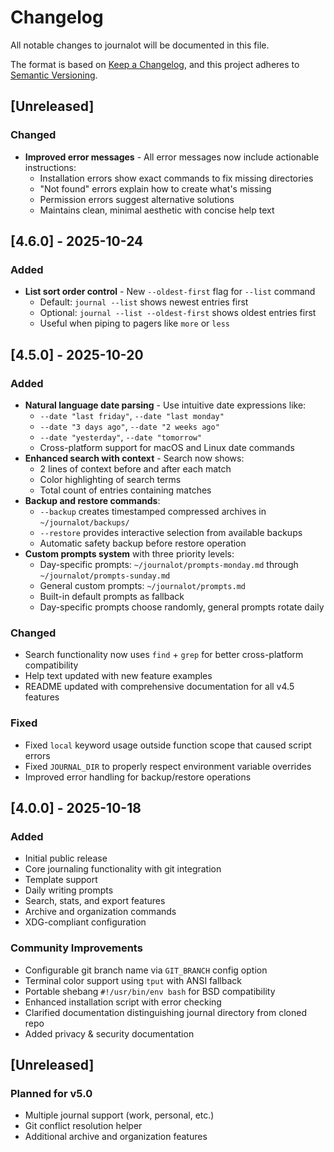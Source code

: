 # Changelog

All notable changes to journalot will be documented in this file.

The format is based on [Keep a Changelog](https://keepachangelog.com/en/1.0.0/),
and this project adheres to [Semantic Versioning](https://semver.org/spec/v2.0.0.html).

## [Unreleased]

### Changed
- **Improved error messages** - All error messages now include actionable instructions:
  - Installation errors show exact commands to fix missing directories
  - "Not found" errors explain how to create what's missing
  - Permission errors suggest alternative solutions
  - Maintains clean, minimal aesthetic with concise help text

## [4.6.0] - 2025-10-24

### Added
- **List sort order control** - New `--oldest-first` flag for `--list` command
  - Default: `journal --list` shows newest entries first
  - Optional: `journal --list --oldest-first` shows oldest entries first
  - Useful when piping to pagers like `more` or `less`

## [4.5.0] - 2025-10-20

### Added
- **Natural language date parsing** - Use intuitive date expressions like:
  - `--date "last friday"`, `--date "last monday"`
  - `--date "3 days ago"`, `--date "2 weeks ago"`
  - `--date "yesterday"`, `--date "tomorrow"`
  - Cross-platform support for macOS and Linux date commands
- **Enhanced search with context** - Search now shows:
  - 2 lines of context before and after each match
  - Color highlighting of search terms
  - Total count of entries containing matches
- **Backup and restore commands**:
  - `--backup` creates timestamped compressed archives in `~/journalot/backups/`
  - `--restore` provides interactive selection from available backups
  - Automatic safety backup before restore operation
- **Custom prompts system** with three priority levels:
  - Day-specific prompts: `~/journalot/prompts-monday.md` through `~/journalot/prompts-sunday.md`
  - General custom prompts: `~/journalot/prompts.md`
  - Built-in default prompts as fallback
  - Day-specific prompts choose randomly, general prompts rotate daily

### Changed
- Search functionality now uses `find` + `grep` for better cross-platform compatibility
- Help text updated with new feature examples
- README updated with comprehensive documentation for all v4.5 features

### Fixed
- Fixed `local` keyword usage outside function scope that caused script errors
- Fixed `JOURNAL_DIR` to properly respect environment variable overrides
- Improved error handling for backup/restore operations

## [4.0.0] - 2025-10-18

### Added
- Initial public release
- Core journaling functionality with git integration
- Template support
- Daily writing prompts
- Search, stats, and export features
- Archive and organization commands
- XDG-compliant configuration

### Community Improvements
- Configurable git branch name via `GIT_BRANCH` config option
- Terminal color support using `tput` with ANSI fallback
- Portable shebang `#!/usr/bin/env bash` for BSD compatibility
- Enhanced installation script with error checking
- Clarified documentation distinguishing journal directory from cloned repo
- Added privacy & security documentation

## [Unreleased]

### Planned for v5.0
- Multiple journal support (work, personal, etc.)
- Git conflict resolution helper
- Additional archive and organization features
